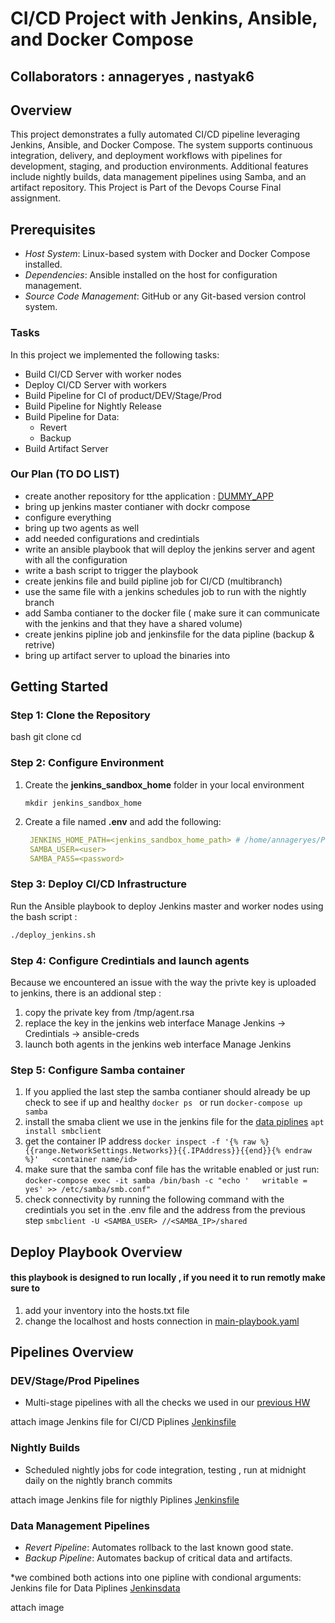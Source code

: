 # CI/CD Project with Jenkins, Ansible, and Docker Compose


## Collaborators : annageryes , nastyak6

## Overview
This project demonstrates a fully automated CI/CD pipeline leveraging Jenkins, Ansible, and Docker Compose. The system supports continuous integration, delivery, and deployment workflows with pipelines for development, staging, and production environments. Additional features include nightly builds, data management pipelines using Samba, and an artifact repository.
This Project is Part of the Devops Course Final assignment.


## Prerequisites
- *Host System*: Linux-based system with Docker and Docker Compose installed.
- *Dependencies*: Ansible installed on the host for configuration management.
- *Source Code Management*: GitHub or any Git-based version control system.

### Tasks
In this project we implemented the following tasks:
- Build CI/CD Server with worker nodes
- Deploy CI/CD Server with workers
- Build Pipeline for CI of product/DEV/Stage/Prod
- Build Pipeline for Nightly Release
- Build Pipeline for Data:
  - Revert
  - Backup
- Build Artifact Server

### Our Plan (TO DO LIST)
- create another repository for tthe application : [DUMMY_APP](https://github.com/nastyak6/dummy_func/)
- bring up jenkins master contianer with dockr compose
- configure everything 
- bring up two agents as well
- add needed configurations and credintials
- write an ansible playbook that will deploy the jenkins server and agent with all the configuration
- write a bash script to trigger the playbook
- create jenkins file and build pipline job for CI/CD (multibranch)
- use the same file with a jenkins schedules job to run with the nightly branch
- add Samba contianer to the docker file ( make sure it can communicate with the jenkins and that they have a shared volume)
- create jenkins pipline job and jenkinsfile for the data pipline (backup & retrive) 
- bring up artifact server to upload the binaries into 




## Getting Started
### Step 1: Clone the Repository
bash
git clone <repository-url>
cd <repository-folder>


### Step 2: Configure Environment

1. Create the **jenkins_sandbox_home** folder in your local environment

   ```
   mkdir jenkins_sandbox_home
   ```
2. Create a file named **.env** and add the following:

   ```yml
    JENKINS_HOME_PATH=<jenkins_sandbox_home_path> # /home/annageryes/Projects/Final_Project_Devops/jenkins_sandbox_home
    SAMBA_USER=<user>
    SAMBA_PASS=<password>
   ```

### Step 3: Deploy CI/CD Infrastructure
Run the Ansible playbook to deploy Jenkins master and worker nodes using the bash script :
```bash
./deploy_jenkins.sh
```

### Step 4: Configure Credintials and launch agents
Because we encountered an issue with the way the privte key is uploaded to jenkins, there is an addional step :
1. copy the private key from /tmp/agent.rsa
2. replace the key in the jenkins web interface Manage Jenkins -> Credintials -> ansible-creds
3. launch both agents in the jenkins web interface Manage Jenkins 

### Step 5: Configure Samba container

1. If you applied the last step the samba contianer should already be up
    check to see if up and healthy ```docker ps ```  or run ```docker-compose up samba```
2. install the smaba client we use in the jenkins file for the [data piplines](https://github.com/nastyak6/dummy_func/blob/main/Jenkinsdata)
    ```apt install smbclient```
3. get the container IP address
    ```docker inspect -f '{% raw %}{{range.NetworkSettings.Networks}}{{.IPAddress}}{{end}}{% endraw %}'   <container name/id>```
4. make sure that the samba conf file has the writable enabled or just run:
    ```docker-compose exec -it samba /bin/bash -c "echo '   writable = yes' >> /etc/samba/smb.conf"```
4. check connectivity by running the following command with the credintials you set in the .env file and the address from the previous step
    ``` smbclient -U <SAMBA_USER> //<SAMBA_IP>/shared ```



## Deploy Playbook Overview

#### this playbook is designed to run locally , if you need it to run remotly make sure to 
1. add your inventory into the hosts.txt file
2. change the localhost and hosts connection in [main-playbook.yaml](https://github.com/annageryes/Final_Project_Devops/blob/main/main-playbook.yml)


## Pipelines Overview
### DEV/Stage/Prod Pipelines
- Multi-stage pipelines with all the checks we used in our [previous HW](https://github.com/annageryes/pipeline_task)

attach image
 Jenkins file for CI/CD Piplines [Jenkinsfile](https://github.com/nastyak6/dummy_func/blob/main/Jenkinsfile)

### Nightly Builds
- Scheduled nightly jobs for code integration, testing , run at midnight daily on the nightly branch commits

attach image
 Jenkins file for nigthly Piplines [Jenkinsfile](https://github.com/nastyak6/dummy_func/blob/main/Jenkinsfile)

### Data Management Pipelines

- *Revert Pipeline*: Automates rollback to the last known good state.
- *Backup Pipeline*: Automates backup of critical data and artifacts.

 *we combined both actions into one pipline with condional arguments: 
 Jenkins file for Data Piplines [Jenkinsdata](https://github.com/nastyak6/dummy_func/blob/main/Jenkinsdata)
 

attach image


